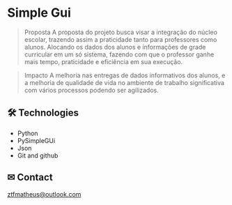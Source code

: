 # Simple Gui

> Proposta
A proposta do projeto busca visar a integração do núcleo escolar, trazendo assim a praticidade tanto para professores como alunos.
Alocando os dados dos alunos e informações de grade curricular em um só sistema, fazendo com que o professor ganhe mais tempo, praticidade e eficiência em sua execução.

> Impacto
A melhoria nas entregas de dados informativos dos alunos, e a melhoria de qualidade de vida no ambiente de trabalho significativa com vários processos podendo ser agilizados.

## 🛠 Technologies

- Python
- PySimpleGUi
- Json
- Git and github

## ✉ Contact

ztfmatheus@outlook.com

